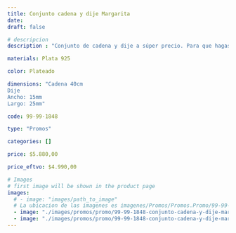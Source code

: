 ```yaml
---
title: Conjunto cadena y dije Margarita
date: 
draft: false

# descripcion
description : "Conjunto de cadena y dije a súper precio. Para que hagas los regalos más lindos y de la mejor calidad. Todo en plata 925. "

materials: Plata 925

color: Plateado

dimensions: "Cadena 40cm 
Dije
Ancho: 15mm 
Largo: 25mm"

code: 99-99-1848

type: "Promos"

categories: []

price: $5.880,00

price_eftvo: $4.990,00

# Images
# first image will be shown in the product page
images:
  # - image: "images/path_to_image"
  # La ubicacion de las imagenes es imagenes/Promos/Promos.Promo/99-99-1848-conjunto-cadena-y-dije-margarita
  - image: "./images/promos/promo/99-99-1848-conjunto-cadena-y-dije-margarita_a.jpg"
  - image: "./images/promos/promo/99-99-1848-conjunto-cadena-y-dije-margarita_b.jpg"
---
```

